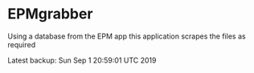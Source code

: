 # EPMgrabber
Using a database from the EPM app this application scrapes the files as required


Latest backup: Sun Sep 1 20:59:01 UTC 2019
